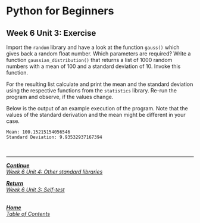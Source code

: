 # Python for Beginners

## Week 6 Unit 3: Exercise

Import the ```random``` library and have a look at the function ```gauss()``` which gives back a random float number. Which parameters are required? Write a function ```gaussian_distribution()``` that returns a list of 1000 random numbers with a mean of 100 and a standard deviation of 10. Invoke this function.

For the resulting list calculate and print the mean and the standard deviation using the respective functions from the ```statistics``` library. Re-run the program and observe, if the values change.

Below is the output of an example execution of the program. Note that the values of the standard derivation and the mean might be different in your case.

```Py
Mean: 100.15215154056546
Standard Deviation: 9.93532937167394
```

<br>

---

[***Continue*** <br> *Week 6 Unit 4: Other standard libraries*](week6_unit4_standard_libraries.md)

[***Return*** <br> *Week 6 Unit 3: Self-test*](week6_unit3_selftest.md)

<br>[***Home*** <br>*Table of Contents*](home.md)